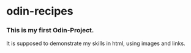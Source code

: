 # odin-recipes

<h3> This is my first Odin-Project. </h3>
<p> It is supposed to demonstrate my skills in html, using images and links. </p>
